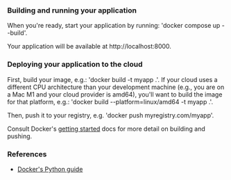 ### Building and running your application

When you're ready, start your application by running:
'docker compose up --build'.

Your application will be available at http://localhost:8000.

### Deploying your application to the cloud

First, build your image, e.g.: 'docker build -t myapp .'.
If your cloud uses a different CPU architecture than your development
machine (e.g., you are on a Mac M1 and your cloud provider is amd64),
you'll want to build the image for that platform, e.g.:
'docker build --platform=linux/amd64 -t myapp .'.

Then, push it to your registry, e.g. 'docker push myregistry.com/myapp'.

Consult Docker's [getting started](https://docs.docker.com/go/get-started-sharing/)
docs for more detail on building and pushing.

### References
* [Docker's Python guide](https://docs.docker.com/language/python/)
